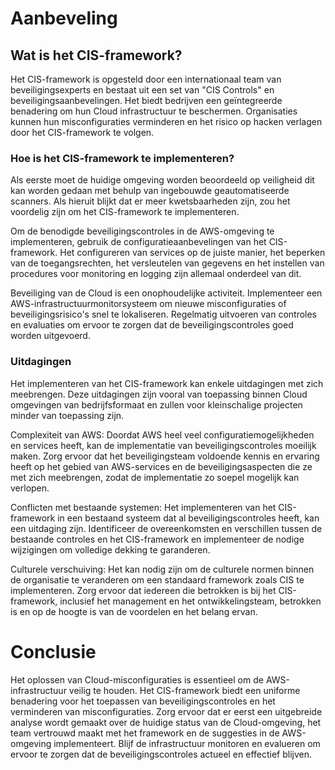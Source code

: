 # Aanbeveling
## Wat is het CIS-framework?
Het CIS-framework is opgesteld door een internationaal team van beveiligingsexperts en bestaat uit een set van "CIS Controls" en beveiligingsaanbevelingen. Het biedt bedrijven een geïntegreerde benadering om hun Cloud infrastructuur te beschermen. Organisaties kunnen hun misconfiguraties verminderen en het risico op hacken verlagen door het CIS-framework te volgen.

### Hoe is het CIS-framework te implementeren?
Als eerste moet de huidige omgeving worden beoordeeld op veiligheid dit kan worden gedaan met behulp van ingebouwde geautomatiseerde scanners. Als hieruit blijkt dat er meer kwetsbaarheden zijn, zou het voordelig zijn om het CIS-framework te implementeren.

Om de benodigde beveiligingscontroles in de AWS-omgeving te implementeren, gebruik de configuratieaanbevelingen van het CIS-framework. Het configureren van services op de juiste manier, het beperken van de toegangsrechten, het versleutelen van gegevens en het instellen van procedures voor monitoring en logging zijn allemaal onderdeel van dit.

Beveiliging van de Cloud is een onophoudelijke activiteit. Implementeer een AWS-infrastructuurmonitorsysteem om nieuwe misconfiguraties of beveiligingsrisico's snel te lokaliseren. Regelmatig uitvoeren van controles en evaluaties om ervoor te zorgen dat de beveiligingscontroles goed worden uitgevoerd.

### Uitdagingen
Het implementeren van het CIS-framework kan enkele uitdagingen met zich meebrengen. Deze uitdagingen zijn vooral van toepassing binnen Cloud omgevingen van bedrijfsformaat en zullen voor kleinschalige projecten minder van toepassing zijn.

Complexiteit van AWS: Doordat AWS heel veel configuratiemogelijkheden en services heeft, kan de implementatie van beveiligingscontroles moeilijk maken. Zorg ervoor dat het beveiligingsteam voldoende kennis en ervaring heeft op het gebied van AWS-services en de beveiligingsaspecten die ze met zich meebrengen, zodat de implementatie zo soepel mogelijk kan verlopen.

Conflicten met bestaande systemen: Het implementeren van het CIS-framework in een bestaand systeem dat al beveiligingscontroles heeft, kan een uitdaging zijn. Identificeer de overeenkomsten en verschillen tussen de bestaande controles en het CIS-framework en implementeer de nodige wijzigingen om volledige dekking te garanderen.

Culturele verschuiving: Het kan nodig zijn om de culturele normen binnen de organisatie te veranderen om een standaard framework zoals CIS te implementeren. Zorg ervoor dat iedereen die betrokken is bij het CIS-framework, inclusief het management en het ontwikkelingsteam, betrokken is en op de hoogte is van de voordelen en het belang ervan.

# Conclusie
Het oplossen van Cloud-misconfiguraties is essentieel om de AWS-infrastructuur veilig te houden. Het CIS-framework biedt een uniforme benadering voor het toepassen van beveiligingscontroles en het verminderen van misconfiguraties. Zorg ervoor dat er eerst een uitgebreide analyse wordt gemaakt over de huidige status van de Cloud-omgeving, het team vertrouwd maakt met het framework en de suggesties in de AWS-omgeving implementeert. Blijf de infrastructuur monitoren en evalueren om ervoor te zorgen dat de beveiligingscontroles actueel en effectief blijven.

